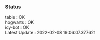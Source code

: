 ### Status


table : OK  
hogwarts : OK  
icy-bot : OK  
Latest Update : 2022-02-08 19:06:07.377621
